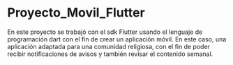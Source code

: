 # Proyecto_Movil_Flutter

En este proyecto se trabajó con el sdk Flutter usando el lenguaje de programación dart con el fin de crear un aplicación móvil. En este caso, una aplicación adaptada para una comunidad religiosa, con el fin de poder recibir notificaciones de avisos y también revisar el contenido semanal.
